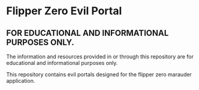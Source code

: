 # Flipper Zero Evil Portal

## FOR EDUCATIONAL AND INFORMATIONAL PURPOSES ONLY.
The information and resources provided in or through this repository are for educational and informational purposes only.

This repository contains evil portals designed for the flipper zero marauder application.

